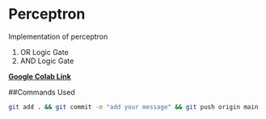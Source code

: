 # Perceptron
Implementation of perceptron

1. OR Logic Gate
2. AND Logic Gate

<b><a href='https://colab.research.google.com/drive/1NqaIjuOLKEI11giyruWmLYc3yM0IJz3e#scrollTo=8QZQBCMl0TEY&uniqifier=15'>Google Colab Link</a></b>


##Commands Used

```bash
git add . && git commit -m "add your message" && git push origin main
```
